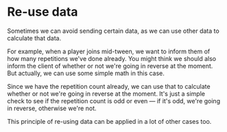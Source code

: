 # Re-use data

Sometimes we can avoid sending certain data, as we can use other data to calculate that data.

For example, when a player joins mid-tween, we want to inform them of how many repetitions we've done already. You might think we should also inform the client of whether or not we're going in reverse at the moment. But actually, we can use some simple math in this case.

Since we have the repetition count already, we can use that to calculate whether or not we're going in reverse at the moment. It's just a simple check to see if the repetition count is odd or even — if it's odd, we're going in reverse, otherwise we're not.

This principle of re-using data can be applied in a lot of other cases too.
